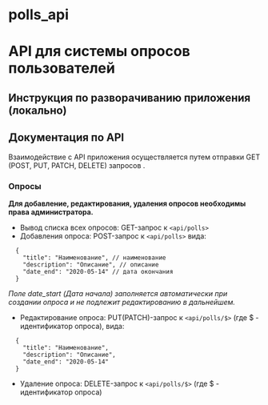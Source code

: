 # polls_api
# API для системы опросов пользователей

## Инструкция по разворачиванию приложения (локально)


## Документация по API
Взаимодействие с API приложения осуществляется путем отправки GET (POST, PUT, PATCH, DELETE) запросов .

### Опросы
**Для добавление, редактирования, удаления опросов необходимы права администратора.**
- Вывод списка всех опросов:
GET-запрос к `<api/polls>`
- Добавления опроса:
POST-запрос к `<api/polls>` вида:
```
  {
    "title": "Наименование", // наименование
    "description": "Описание", // описание
    "date_end": "2020-05-14" // дата окончания
  }
```
*Поле date_start (Дата начала) заполняется автоматически при создании опроса и не подлежит редактированию в дальнейшем.*
- Редактирование опроса:
PUT(PATCH)-запрос к `<api/polls/$>` (где $ - идентификатор опроса), вида:
```
  {
    "title": "Наименование",
    "description": "Описание",
    "date_end": "2020-05-14"
  }
```
- Удаление опроса:
DELETE-запрос к `<api/polls/$>` (где $ - идентификатор опроса)
